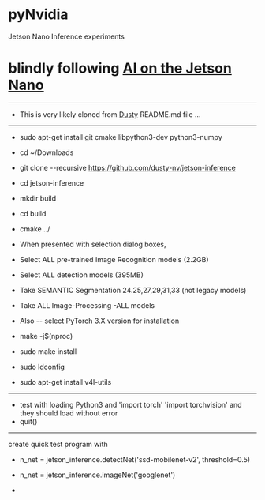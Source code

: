 # pyNvidia
Jetson Nano Inference experiments

# blindly following [AI on the Jetson Nano](https://www.youtube.com/watch?v=5rbOsKCZ-VU&list=PLGs0VKk2DiYxP-ElZ7-QXIERFFPkOuP4_&index=49) 
---
* This is very likely cloned from [Dusty](https://github.com/dusty-nv/jetson-inference) README.md file ...
---
* sudo apt-get install git cmake libpython3-dev python3-numpy 
* cd ~/Downloads
* git clone --recursive https://github.com/dusty-nv/jetson-inference 
* cd jetson-inference
* mkdir build
* cd build
* cmake ../

* When presented with selection dialog boxes,
* Select ALL pre-trained Image Recognition models (2.2GB)
* Select ALL detection models (395MB) 
* Take SEMANTIC Segmentation 24.25,27,29,31,33 (not legacy models)
* Take ALL Image-Processing -ALL models

* Also -- select PyTorch 3.X version for installation

* make -j$(nproc)
* sudo make install
* sudo ldconfig
* sudo apt-get install v4l-utils

---
* test with loading Python3  and 'import torch'  'import torchvision'  and they should load without error
* quit()
---

create quick test program with 
* n_net = jetson_inference.detectNet('ssd-mobilenet-v2', threshold=0.5)
* n_net = jetson_inference.imageNet('googlenet')

* 
